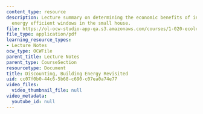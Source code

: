 ```yaml
---
content_type: resource
description: Lecture summary on determining the economic benefits of installing more
  energy efficient windows in the small house.
file: https://ol-ocw-studio-app-qa.s3.amazonaws.com/courses/1-020-ecology-ii-engineering-for-sustainability-spring-2008/cc07f0b044c65b68c690c07ea0a74e77_lec15.pdf
file_type: application/pdf
learning_resource_types:
- Lecture Notes
ocw_type: OCWFile
parent_title: Lecture Notes
parent_type: CourseSection
resourcetype: Document
title: Discounting, Building Energy Revisited
uid: cc07f0b0-44c6-5b68-c690-c07ea0a74e77
video_files:
  video_thumbnail_file: null
video_metadata:
  youtube_id: null
---
```

